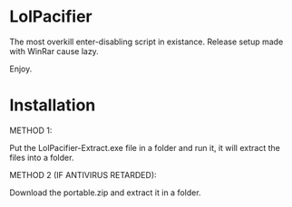# LolPacifier
The most overkill enter-disabling script in existance.
Release setup made with WinRar cause lazy.

Enjoy.

# Installation

METHOD 1:

Put the LolPacifier-Extract.exe file in a folder and run it, it will extract the files into a folder.


METHOD 2 (IF ANTIVIRUS RETARDED):

Download the portable.zip and extract it in a folder.
